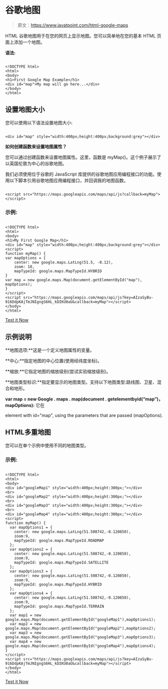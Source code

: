 # 谷歌地图

> 原文：<https://www.javatpoint.com/html-google-maps>

HTML 谷歌地图用于在您的网页上显示地图。您可以简单地在您的基本 HTML 页面上添加一个地图。

**语法:**

```

<!DOCTYPE html>
<html>
<body>
<h1>First Google Map Example</h1>
<div id="map">My map will go here...</div>
</body>
</html>

```

## 设置地图大小

您可以使用以下语法设置地图大小:

```

<div id="map" style="width:400px;height:400px;background:grey"></div>

```

**如何创建函数来设置地图属性？**

您可以通过创建函数来设置地图属性。这里，函数是 myMap()。这个例子展示了以英国伦敦为中心的谷歌地图。

我们必须使用位于谷歌的 JavaScript 库提供的谷歌地图应用编程接口的功能。使用以下脚本引用谷歌地图应用编程接口，并回调我的地图函数。

```

<script src="https://maps.googleapis.com/maps/api/js?callback=myMap"></script> 

```

### 示例:

```

<!DOCTYPE html>
<html>
<body>
<h1>My First Google Map</h1>
<div id="map" style="width:400px;height:400px;background:grey"></div>
<script>
function myMap() {
var mapOptions = {
    center: new google.maps.LatLng(51.5, -0.12),
    zoom: 10,
    mapTypeId: google.maps.MapTypeId.HYBRID
}
var map = new google.maps.Map(document.getElementById("map"), mapOptions);
}
</script>
<script src="https://maps.googleapis.com/maps/api/js?key=AIzaSyBu-916DdpKAjTmJNIgngS6HL_kDIKU0aU&callback=myMap"></script>
</body>
</html>

```

[Test it Now](https://www.javatpoint.com/oprweb/test.jsp?filename=htmlgooglemaps2)

## 示例说明

**地图选项:**这是一个定义地图属性的变量。

**中心:**指定地图的中心位置(使用经纬度坐标)。

**缩放:**它指定地图的缩放级别(尝试实验缩放级别)。

**地图类型标识:**指定要显示的地图类型。支持以下地图类型:路线图、卫星、混合和地形。

**var map = new Google . maps . map(document . getelementbyid(“map”)，mapOptions):** 它在

element with id="map", using the parameters that are passed (mapOptions).

## HTML多重地图

您可以在单个示例中使用不同的地图类型。

### 示例:

```

<!DOCTYPE html>
<html>
<body>
<div id="googleMap1" style="width:400px;height:300px;"></div>
<br>
<div id="googleMap2" style="width:400px;height:300px;"></div>
<br>
<div id="googleMap3" style="width:400px;height:300px;"></div>
<br>
<div id="googleMap4" style="width:400px;height:300px;"></div>
<script>
function myMap() {
  var mapOptions1 = {
    center: new google.maps.LatLng(51.508742,-0.120850),
    zoom:9,
    mapTypeId: google.maps.MapTypeId.ROADMAP
  };
  var mapOptions2 = {
    center: new google.maps.LatLng(51.508742,-0.120850),
    zoom:9,
    mapTypeId: google.maps.MapTypeId.SATELLITE
  };
  var mapOptions3 = {
    center: new google.maps.LatLng(51.508742,-0.120850),
    zoom:9,
    mapTypeId: google.maps.MapTypeId.HYBRID
  };
  var mapOptions4 = {
    center: new google.maps.LatLng(51.508742,-0.120850),
    zoom:9,
    mapTypeId: google.maps.MapTypeId.TERRAIN
  };
  var map1 = new google.maps.Map(document.getElementById("googleMap1"),mapOptions1);
  var map2 = new google.maps.Map(document.getElementById("googleMap2"),mapOptions2);
  var map3 = new google.maps.Map(document.getElementById("googleMap3"),mapOptions3);
  var map4 = new google.maps.Map(document.getElementById("googleMap4"),mapOptions4);
}
</script>
<script src="https://maps.googleapis.com/maps/api/js?key=AIzaSyBu-916DdpKAjTmJNIgngS6HL_kDIKU0aU&callback=myMap"></script>
</body>
</html>

```

[Test it Now](https://www.javatpoint.com/oprweb/test.jsp?filename=htmlgooglemaps3)